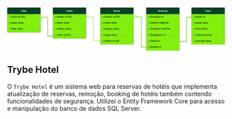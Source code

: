 
  ![Exemplo api](der.png)

## Trybe Hotel

O `Trybe Hotel` é um sistema web para reservas de hotéis que implementa atualização de reservas, remoção, booking de hotéis também contendo funcionalidades de segurança.
Utilizei o Entity Framework Core para acesso e manipulação do banco de dados SQL Server.

